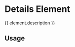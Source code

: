 <script setup>
import {inject} from "vue";
const element = inject("manifest").for("content", "details");
</script>

# Details Element

{{ element.description }}

## Usage
